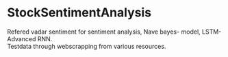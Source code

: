 # StockSentimentAnalysis
Refered vadar sentiment for sentiment analysis, Nave bayes- model, LSTM- Advanced RNN.<br>
Testdata through webscrapping from various resources.
